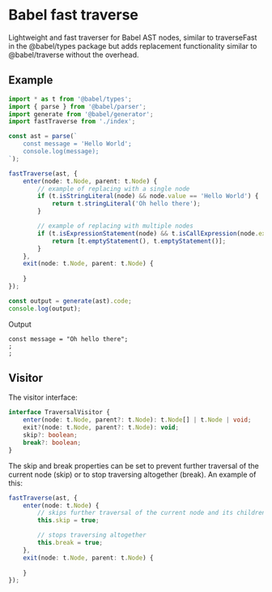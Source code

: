 # Babel fast traverse

Lightweight and fast traverser for Babel AST nodes, similar to traverseFast in 
the @babel/types package but adds replacement functionality similar to 
@babel/traverse without the overhead.

## Example

```typescript
import * as t from '@babel/types';
import { parse } from '@babel/parser';
import generate from '@babel/generator';
import fastTraverse from './index';

const ast = parse(`
    const message = 'Hello World';
    console.log(message);
`);

fastTraverse(ast, {
    enter(node: t.Node, parent: t.Node) {
        // example of replacing with a single node
        if (t.isStringLiteral(node) && node.value == 'Hello World') {
            return t.stringLiteral('Oh hello there');
        }

        // example of replacing with multiple nodes
        if (t.isExpressionStatement(node) && t.isCallExpression(node.expression)) {
            return [t.emptyStatement(), t.emptyStatement()];
        }
    },
    exit(node: t.Node, parent: t.Node) {
        
    }
});

const output = generate(ast).code;
console.log(output);
```

Output
```
const message = "Oh hello there";
;
;
```

## Visitor
The visitor interface:

```typescript
interface TraversalVisitor {
    enter(node: t.Node, parent?: t.Node): t.Node[] | t.Node | void;
    exit?(node: t.Node, parent?: t.Node): void;
    skip?: boolean;
    break?: boolean;
}
```

The skip and break properties can be set to prevent further traversal of the current node (skip) or to stop traversing altogether (break).
An example of this:

```typescript
fastTraverse(ast, {
    enter(node: t.Node) {
        // skips further traversal of the current node and its children
        this.skip = true;

        // stops traversing altogether
        this.break = true;
    },
    exit(node: t.Node, parent: t.Node) {
        
    }
});
```